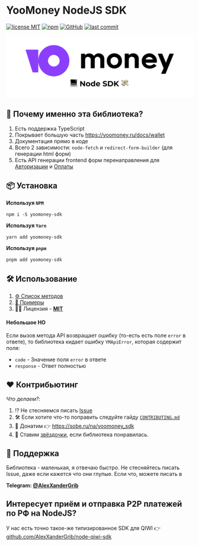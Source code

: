 # YooMoney NodeJS SDK

[![license MIT](https://img.shields.io/npm/l/yoomoney-sdk?style=flat-square)](https://github.com/AlexXanderGrib/yoomoney-sdk/blob/main/LICENSE)
[![npm](https://img.shields.io/npm/v/yoomoney-sdk?style=flat-square)](https://npmjs.com/package/yoomoney-sdk)
[![GitHub](https://img.shields.io/github/stars/AlexXanderGrib/yoomoney-sdk?style=flat-square)](https://github.com/AlexXanderGrib/yoomoney-sdk)
[![last commit](https://img.shields.io/github/last-commit/AlexXanderGrib/yoomoney-sdk?style=flat-square)](https://github.com/AlexXanderGrib/yoomoney-sdk)

<center>
  <img src="docs/assets/logo.svg" alt="YooMoney SDK" />
</center>

## 🍬 Почему именно эта библиотека?

1. Есть поддержка TypeScript
2. Покрывает большую часть https://yoomoney.ru/docs/wallet
3. Документация прямо в коде
4. Всего 2 зависимости: `node-fetch` и `redirect-form-builder` (для генерации html форм)
5. Есть API генерации frontend форм перенаправления для [Авторизации](https://yoomoney.ru/docs/wallet/using-api/authorization/basics) и [Оплаты](https://yoomoney.ru/docs/payment-buttons/using-api/forms)

## 📦 Установка

**Используя `NPM`**

```shell
npm i -S yoomoney-sdk
```

**Используя `Yarn`**

```shell
yarn add yoomoney-sdk
```

**Используя `pnpm`**

```shell
pnpm add yoomoney-sdk
```

## 🛠️ Использование

1. [⚙️ Список методов](./docs/api/modules.md)
2. [🦄 Примеры](./examples/README.md)
3. 🧑‍⚖️ Лицензия - [**MIT**](./LICENSE)

#### Небольшое НО

Если вызов метода API возвращает ошибку (то-есть есть поле `error` в ответе), то библиотека кидает ошибку `YMApiError`, которая содержит поля:

- `code` - Значение поля `error` в ответе
- `response` - Ответ полностью

## ❤️ Контрибьютинг

_Что делаем?_:

1. ⁉️ Не стесняемся писать [Issue](https://github.com/AlexXanderGrib/yoomoney-sdk/issues/new)
2. 🛠️ Если хотите что-то поправить следуйте гайду [`CONTRIBUTING.md`](./CONTRIBUTING.md)
3. 💸 Донатим 👉 https://sobe.ru/na/yoomoney_sdk
4. 🌟 Ставим [звёздочки](https://github.com/AlexXanderGrib/yoomoney-sdk/stargazers), если библиотека понравилась.

## 🙋 Поддержка

Библиотека - маленькая, я отвечаю быстро. Не стесняйтесь писать Issue, даже если кажется что они глупые. Если что, можете писать в

**Telegram: [@AlexXanderGrib](https://t.me/AlexXanderGrib)**

## Интересует приём и отправка P2P платежей по РФ на NodeJS?

У нас есть точно такое-же типизированное SDK для QIWI 👉 [github.com/AlexXanderGrib/node-qiwi-sdk](https://github.com/AlexXanderGrib/node-qiwi-sdk)
